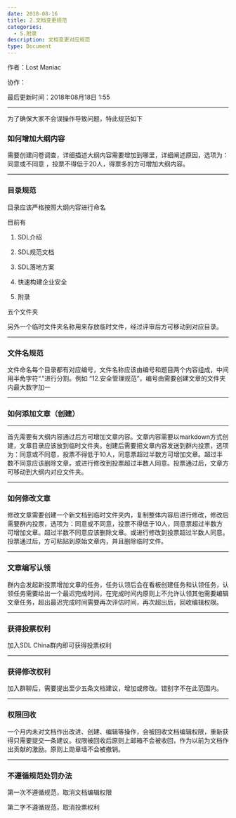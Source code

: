 ```yaml
---
date: 2018-08-16
title: 2.文档变更规范
categories:
  - 5.附录
description: 文档变更对应规范
type: Document
---
```




作者：Lost Maniac

协作：

最后更新时间：2018年08月18日 1:55

-----

为了确保大家不会误操作导致问题，特此规范如下


### 如何增加大纲内容


需要创建问卷调查，详细描述大纲内容需要增加到哪里，详细阐述原因，选项为：同意或不同意  ，投票不得低于20人，得票多的方可增加大纲内容。

---

### 目录规范

目录应该严格按照大纲内容进行命名

目前有

1. SDL介绍

2. SDL规范文档

3. SDL落地方案

4. 快速构建企业安全

5. 附录


五个文件夹

另外一个临时文件夹名称用来存放临时文件，经过评审后方可移动到对应目录。

---

### 文件名规范

文件命名每个目录都有对应编号，文件名称应该由编号和题目两个内容组成，中间用半角字符“.”进行分割。例如 “12.安全管理规范”，编号由需要创建文章的文件夹内最大数字加一

---

### 如何添加文章（创建）

---
首先需要有大纲内容通过后方可增加文章内容。文章内容需要以markdown方式创建，文章目录应该放到临时文件夹。创建后需要把文章内容发送到群内投票，选项为：同意或不同意，投票不得低于10人，同意票超过半数方可增加文章。超过半数不同意应该删除文章。或进行修改到投票超过半数人同意。投票通过后，文章方可移动到大纲内对应文件夹。

---

### 如何修改文章

修改文章需要创建一个新文档到临时文件夹内，复制整体内容后进行修改，修改后需要群内投票，选项为：同意或不同意，投票不得低于10人，同意票超过半数方可增加文章。超过半数不同意应该删除文章。或进行修改到投票超过半数人同意。投票通过后，方可粘贴到原始文章内，并且删除临时文件。

---

### 文章编写认领

群内会发起新投票增加文章的任务，任务认领后会在看板创建任务和认领任务，认领任务需要给出一个最迟完成时间，在完成时间内原则上不允许认领其他需要编辑文章任务，超出最迟完成时间需要再次评估时间，再次超出后，回收编辑权限。

---

### 获得投票权利
加入SDL China群内即可获得投票权利

---

### 获得修改权利

加入群聊后，需要提出至少五条文档建议，增加或修改。错别字不在此范围内。

---

### 权限回收

一个月内未对文档作出改进、创建、编辑等操作，会被回收文档编辑权限，重新获得只需要提交一条建议。权限被回收后原则上邮箱不会被收回，作为以前为文档作出贡献的激励。原则上勋章墙不会被撤销。

---

### 不遵循规范处罚办法

第一次不遵循规范，取消文档编辑权限

第二字不遵循规范，取消投票权利
